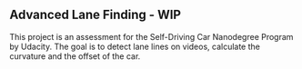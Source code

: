 ## Advanced Lane Finding - WIP

This project is an assessment for the Self-Driving Car Nanodegree Program by Udacity. The goal is to detect lane lines on videos, calculate the curvature and the offset of the car.

